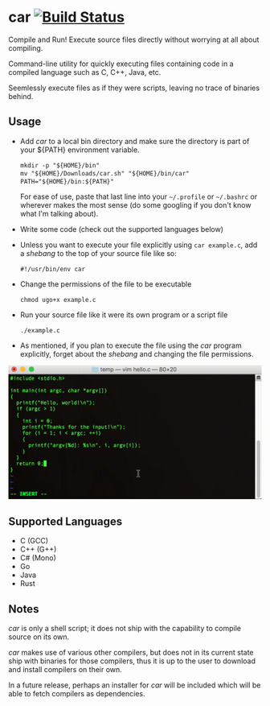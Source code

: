 # car [![Build Status](https://travis-ci.org/nicholaschiasson/car.svg?branch=master)](https://travis-ci.org/nicholaschiasson/car)
Compile and Run! Execute source files directly without worrying at all about compiling.

Command-line utility for quickly executing files containing code in a compiled language such as C, C++, Java, etc.

Seemlessly execute files as if they were scripts, leaving no trace of binaries behind.

## Usage
- Add *car* to a local bin directory and make sure the directory is part of your ${PATH} environment variable.

  ```
  mkdir -p "${HOME}/bin"
  mv "${HOME}/Downloads/car.sh" "${HOME}/bin/car"
  PATH="${HOME}/bin:${PATH}"
  ```

  For ease of use, paste that last line into your ```~/.profile``` or ```~/.bashrc``` or wherever makes the most sense (do some googling if you don't know what I'm talking about).
- Write some code (check out the supported languages below)
- Unless you want to execute your file explicitly using ```car example.c```, add a *shebang* to the top of your source file like so:

  ```
  #!/usr/bin/env car
  ```
- Change the permissions of the file to be executable

  ```
  chmod ugo+x example.c
  ```
- Run your source file like it were its own program or a script file

  ```
  ./example.c
  ```
- As mentioned, if you plan to execute the file using the *car* program explicitly, forget about the *shebang* and changing the file permissions.

![](https://github.com/nicholaschiasson/car/raw/master/res/example_usage.gif)

## Supported Languages
- C (GCC)
- C++ (G++)
- C# (Mono)
- Go
- Java
- Rust

## Notes
*car* is only a shell script; it does not ship with the capability to compile source on its own.

*car* makes use of various other compilers, but does not in its current state ship with binaries for those compilers, thus it is up to the user to download and install compilers on their own.

In a future release, perhaps an installer for *car* will be included which will be able to fetch compilers as dependencies.
